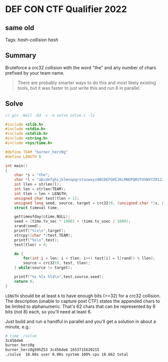 # DEF CON CTF Qualifier 2022

## same old

Tags: _hash-collision_ _hash_


## Summary

Bruteforce a crc32 collision with the word "the" and any number of chars prefixed by your team name.

> There are probably smarter ways to do this and most likely existing tools, but it was faster to just write this and run 8 in parallel.

## Solve

```c
// gcc -Wall -O3 -s -o solve solve.c -lz

#include <zlib.h>
#include <stdio.h>
#include <stdlib.h>
#include <string.h>
#include <sys/time.h>

#define TEAM "burner_herz0g"
#define LENGTH 6

int main()
{
    char *s = "the";
    char *l = "abcdefghijklmnopqrstuvwxyzABCDEFGHIJKLMNOPQRSTUVWXYZ0123456789";
    int llen = strlen(l);
    int len = strlen(TEAM);
    int tlen = len + LENGTH;
    unsigned char test[tlen + 1];
    unsigned long seed, source, target = crc32(0, (unsigned char *)s, strlen(s));
    struct timeval time;

    gettimeofday(&time,NULL);
    seed = (time.tv_sec * 1000) + (time.tv_usec / 1000);
    srand(seed);
    printf("%lx\n",target);
    strcpy((char *)test,TEAM);
    printf("%s\n",test);
    test[tlen] = 0;

    do {
        for(int i = len; i < tlen; i++) test[i] = l[rand() % llen];
        source = crc32(0, test, tlen);
    } while(source != target);

    printf("%s %lx %ld\n",test,source,seed);
    return 0;
}
```

`LENGTH` should be at least `6` to have enough bits (>=32) for a crc32 collision.  The description (unable to capture post CTF) states the appended chars to be limited to alphanumeric.  That's 62 chars that can be represented by 6 bits (not 8) each, so you'll need at least 6.

Just build and run a handful in parallel and you'll get a solution in about a minute, e.g.:

```bash
# time ./solve
3c456de6
burner_herz0g
burner_herz0g59hZ53 3c456de6 1653715620215
./solve  18.68s user 0.00s system 100% cpu 18.662 total
```
